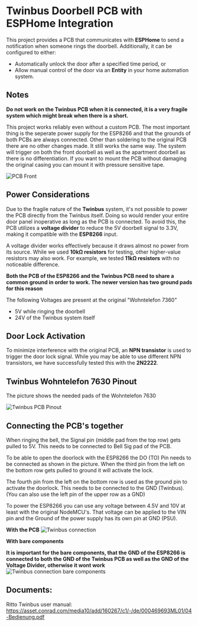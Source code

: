 # Twinbus Doorbell PCB with ESPHome Integration

This project provides a PCB that communicates with **ESPHome** to send a notification when someone rings the doorbell. Additionally, it can be configured to either:
- Automatically unlock the door after a specified time period, or
- Allow manual control of the door via an **Entity** in your home automation system.

## Notes

**Do not work on the Twinbus PCB when it is connected, it is a very fragile system which might break when there is a short.**

This project works reliably even without a custom PCB. The most important thing is the seperate power supply for the ESP8266 and that the grounds of both PCBs are always connected.
Other than soldering to the original PCB there are no other changes made. It still works the same way.
The system will trigger on both the front doorbell as well as the apartment doorbell as there is no differentiation.
If you want to mount the PCB without damaging the original casing you can mount it with pressure sensitive tape.

![PCB Front](https://github.com/user-attachments/assets/15a7c113-f38f-4eb2-9b5c-b63e467d6a46)

## Power Considerations

Due to the fragile nature of the **Twinbus** system, it's not possible to power the PCB directly from the Twinbus itself. Doing so would render your entire door panel inoperative as long as the PCB is connected. To avoid this, the PCB utilizes a **voltage divider** to reduce the 5V doorbell signal to 3.3V, making it compatible with the **ESP8266** input.

A voltage divider works effectively because it draws almost no power from its source. While we used **10kΩ resistors** for testing, other higher-value resistors may also work. For example, we tested **11kΩ resistors** with no noticeable difference.

**Both the PCB of the ESP8266 and the Twinbus PCB need to share a common ground in order to work. The newer version has two ground pads for this reason**

The following Voltages are present at the original "Wohntelefon 7360"
- 5V while ringing the doorbell
- 24V of the Twinbus system itself 

## Door Lock Activation

To minimize interference with the original PCB, an **NPN transistor** is used to trigger the door lock signal. While you may be able to use different NPN transistors, we have successfully tested this with the **2N2222**.

## Twinbus Wohntelefon 7630 Pinout

The picture shows the needed pads of the Wohntelefon 7630

![Twinbus PCB Pinout](https://github.com/user-attachments/assets/54a5d371-4b0a-4f46-a4a6-676864b27c11)


## Connecting the PCB's together

When ringing the bell, the Signal pin (middle pad from the top row) gets pulled to 5V. This needs to be connected to Bell Sig pad of the PCB.

To be able to open the doorlock with the ESP8266 the DO (TO) Pin needs to be connected as shown in the picture. When the third pin from the left on the bottom row gets pulled to ground it will activate the lock. 

The fourth pin from the left on the bottom row is used as the ground pin to activate the doorlock. This needs to be connected to the GND (Twinbus). (You can also use the left pin of the upper row as a GND) 

To power the ESP8266 you can use any voltage between 4.5V and 10V at least with the original NodeMCU's. That voltage can be applied to the VIN pin and the Ground of the power supply has its own pin at GND (PSU).

**With the PCB** 
![Twinbus connection](https://github.com/user-attachments/assets/7987326f-47fe-472d-a21e-35f601020112)

**With bare components**

**It is important for the bare components, that the GND of the ESP8266 is connected to both the GND of the Twinbus PCB as well as the GND of the Voltage Divider, otherwise it wont work**
![Twinbus connection bare components](https://github.com/user-attachments/assets/d5570494-d16b-4003-af8b-8ac0599c8a1c)



## Documents:
Ritto Twinbus user manual:
https://asset.conrad.com/media10/add/160267/c1/-/de/000469693ML01/04-Bedienung.pdf


